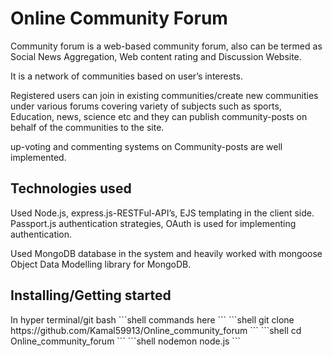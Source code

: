 <h1> Online Community Forum </h1>
<p> Community forum is a web-based community forum, also can be termed as Social News Aggregation, Web content rating and Discussion Website.</p>
<p> It is a network of communities based on user’s interests. </p>
<p>  Registered users can join in existing communities/create new communities under various forums covering variety of subjects such as sports, Education, news, science etc and they can publish community-posts on behalf of the communities to the site.</p>
<p> up-voting and commenting systems on Community-posts are well implemented. </p>

<h2> Technologies used </h2>
<p> Used Node.js, express.js-RESTFul-API’s, EJS templating in the
client side. Passport.js authentication strategies, OAuth is used
for implementing authentication. <p>
<p> Used MongoDB database in the system and heavily worked with
mongoose Object Data Modelling library for MongoDB. </p>

<h2> Installing/Getting started </h2>
In hyper terminal/git bash
```shell
commands here
```
```shell
git clone https://github.com/Kamal59913/Online_community_forum
```
```shell
cd Online_community_forum
```
```shell
nodemon node.js
```
